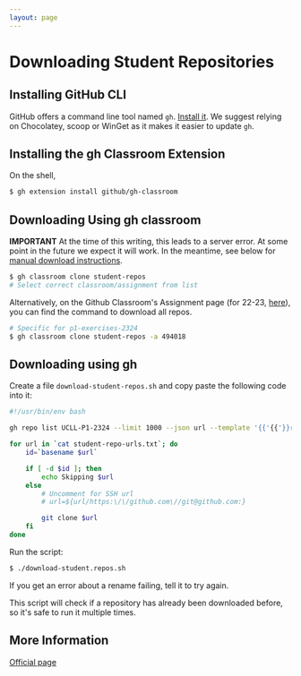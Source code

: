 ```yaml
---
layout: page
---
```


# Downloading Student Repositories

## Installing GitHub CLI

GitHub offers a command line tool named `gh`.
[Install it](https://github.com/cli/cli#installation).
We suggest relying on Chocolatey, scoop or WinGet as it makes it easier to update `gh`.

## Installing the gh Classroom Extension

On the shell,

```bash
$ gh extension install github/gh-classroom
```

## Downloading Using gh classroom

**IMPORTANT** At the time of this writing, this leads to a server error.
At some point in the future we expect it will work.
In the meantime, see below for [manual download instructions](#downloading-using-gh).

```bash
$ gh classroom clone student-repos
# Select correct classroom/assignment from list
```

Alternatively, on the Github Classroom's Assignment page (for 22-23, [here](https://classroom.github.com/classrooms/145902458-p1-exercises/assignments/p1-exercises-2324)), you can find the command to download all repos.

```bash
# Specific for p1-exercises-2324
$ gh classroom clone student-repos -a 494018
```

## Downloading using gh

Create a file `download-student-repos.sh` and copy paste the following code into it:

```bash
#!/usr/bin/env bash

gh repo list UCLL-P1-2324 --limit 1000 --json url --template '{{'{{'}}range .}}{{'{{'}}.url}}{{'{{'}}"\n"}}{{'{{'}}end}}' > student-repo-urls.txt

for url in `cat student-repo-urls.txt`; do
    id=`basename $url`

    if [ -d $id ]; then
        echo Skipping $url
    else
        # Uncomment for SSH url
        # url=${url/https:\/\/github.com\//git@github.com:}

        git clone $url
    fi
done
```

Run the script:

```bash
$ ./download-student.repos.sh
```

If you get an error about a rename failing, tell it to try again.

This script will check if a repository has already been downloaded before, so it's safe to run it multiple times.

## More Information

[Official page](https://docs.github.com/en/education/manage-coursework-with-github-classroom/teach-with-github-classroom/using-github-classroom-with-github-cli)
